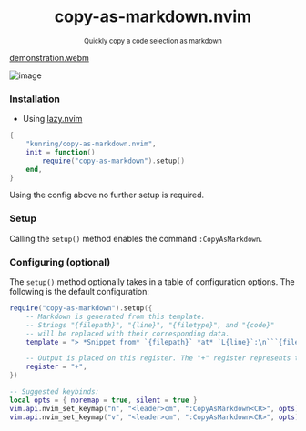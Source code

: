 <h1 align="center">copy-as-markdown.nvim</h1>
<p align="center"><sup>Quickly copy a code selection as markdown</sup></p>

[demonstration.webm](https://github.com/kunring/copy-as-markdown.nvim/assets/25564242/bdef802b-3d48-491b-a07b-764bea4ea5ce)

![image](https://github.com/kunring/copy-as-markdown.nvim/assets/25564242/4c8b8c5b-7ffd-452b-8f72-25d149b993ae)


### Installation

- Using [lazy.nvim](https://github.com/folke/lazy.nvim)
```lua
{
    "kunring/copy-as-markdown.nvim",
    init = function()
        require("copy-as-markdown").setup()
    end,
}
```

Using the config above no further setup is required.

### Setup

Calling the `setup()` method enables the command `:CopyAsMarkdown`.

### Configuring (optional)

The `setup()` method optionally takes in a table of configuration options.
The following is the default configuration:
```lua
require("copy-as-markdown").setup({
    -- Markdown is generated from this template.
    -- Strings "{filepath}", "{line}", "{filetype}", and "{code}"
    -- will be replaced with their corresponding data.
    template = "> *Snippet from* `{filepath}` *at* `L{line}`:\n```{filetype}\n{code}```",

    -- Output is placed on this register. The "+" register represents the system clipboard.
    register = "+",
})

-- Suggested keybinds:
local opts = { noremap = true, silent = true }
vim.api.nvim_set_keymap("n", "<leader>cm", ":CopyAsMarkdown<CR>", opts)
vim.api.nvim_set_keymap("v", "<leader>cm", ":CopyAsMarkdown<CR>", opts)
```
